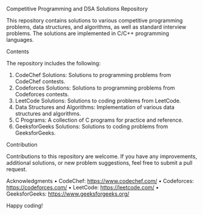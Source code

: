 Competitive Programming and DSA Solutions Repository

This repository contains solutions to various competitive programming problems, data structures, and algorithms, as well as standard interview problems. The solutions are implemented in C/C++ programming languages.


Contents

The repository includes the following:
1. CodeChef Solutions: Solutions to programming problems from CodeChef contests.
2. Codeforces Solutions: Solutions to programming problems from Codeforces contests.
3. LeetCode Solutions: Solutions to coding problems from LeetCode.
4. Data Structures and Algorithms: Implementation of various data structures and algorithms.
5. C Programs: A collection of C programs for practice and reference.
6. GeeksforGeeks Solutions: Solutions to coding problems from GeeksforGeeks.


Contribution

Contributions to this repository are welcome. If you have any improvements, additional solutions, or new problem suggestions, feel free to submit a pull request.


Acknowledgments
• CodeChef: https://www.codechef.com/
• Codeforces: https://codeforces.com/
• LeetCode: https://leetcode.com/
• GeeksforGeeks: https://www.geeksforgeeks.org/


Happy coding!